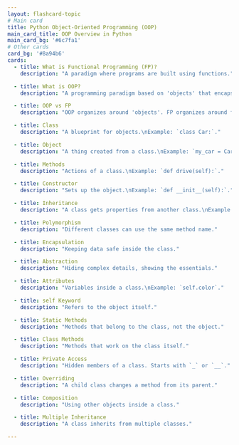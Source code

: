 ```yaml
---
layout: flashcard-topic
# Main card
title: Python Object-Oriented Programming (OOP)
main_card_title: OOP Overview in Python
main_card_bg: '#6c7fa1'
# Other cards
card_bg: '#8a94b6'
cards:
  - title: What is Functional Programming (FP)?
    description: "A paradigm where programs are built using functions."

  - title: What is OOP?
    description: "A programming paradigm based on 'objects' that encapsulate data and functions."

  - title: OOP vs FP
    description: "OOP organizes around 'objects'. FP organizes around functions."

  - title: Class
    description: "A blueprint for objects.\nExample: `class Car:`."

  - title: Object
    description: "A thing created from a class.\nExample: `my_car = Car()`."

  - title: Methods
    description: "Actions of a class.\nExample: `def drive(self):`."

  - title: Constructor
    description: "Sets up the object.\nExample: `def __init__(self):`."

  - title: Inheritance
    description: "A class gets properties from another class.\nExample: `class ElectricCar(Car):`."

  - title: Polymorphism
    description: "Different classes can use the same method name."

  - title: Encapsulation
    description: "Keeping data safe inside the class."

  - title: Abstraction
    description: "Hiding complex details, showing the essentials."

  - title: Attributes
    description: "Variables inside a class.\nExample: `self.color`."

  - title: self Keyword
    description: "Refers to the object itself."

  - title: Static Methods
    description: "Methods that belong to the class, not the object."

  - title: Class Methods
    description: "Methods that work on the class itself."

  - title: Private Access
    description: "Hidden members of a class. Starts with `_` or `__`."

  - title: Overriding
    description: "A child class changes a method from its parent."

  - title: Composition
    description: "Using other objects inside a class."

  - title: Multiple Inheritance
    description: "A class inherits from multiple classes."

---
```

